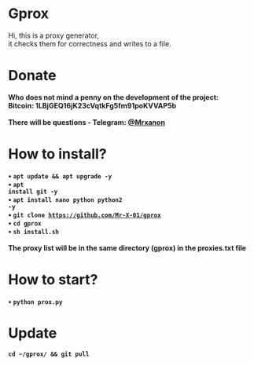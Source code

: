 # Gprox
Hi, this is a proxy generator,<br>
it checks them for correctness and writes to a file.<br>
# Donate
<b>Who does not mind a penny on the development of the project:</b><br>
<b>Bitcoin: 1LBjGEQ16jK23cVqtkFg5fm91poKVVAP5b<br>
<br>
There will be questions - Telegram: <a href="https://t.me/Mrxanon"> @Mrxanon</a><br>
# How to install?
• <code>apt update && apt upgrade -y</code><br>
• <code>apt install git -y</code><br>
• <code>apt install nano python python2 -y</code><br>
• <code>git clone https://github.com/Mr-X-01/gprox</code><br>
• <code>cd gprox</code><br>
• <code>sh install.sh</code><br>
<br>
The proxy list will be in the same directory (gprox) in the proxies.txt file<br>
# How to start?
• <code>python prox.py</code><br>
# Update
<code>cd ~/gprox/ && git pull</code>
